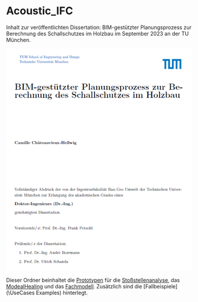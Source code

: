 # Acoustic_IFC
Inhalt zur veröffentlichten Dissertation:
 BIM-gestützter Planungsprozess zur Berechnung des Schallschutzes im Holzbau
im September 2023 an der TU München.

![BildErsteSeite](\Uebersicht.png)

Dieser Ordner beinhaltet die [Prototypen](\Prototypes) für die [Stoßstellenanalyse](Prototypes/JunctionAnalysis/Prototype01), das [ModealHealing](Prototypes/ModelHealing/xbimModelHealing01) und das [Fachmodell](Prototypes/AcousticModel).
Zusätzlich sind die [Fallbeispiele](\UseCases Examples) hinterlegt.
